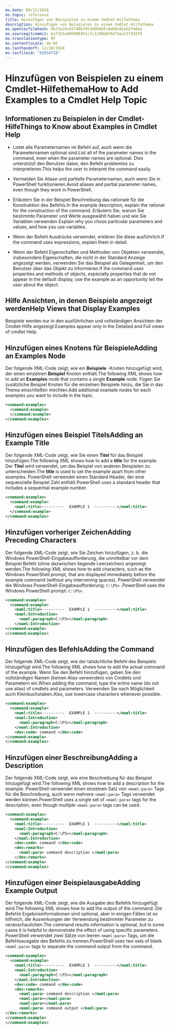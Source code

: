 ```yaml
---
ms.date: 09/12/2016
ms.topic: reference
title: Hinzufügen von Beispielen zu einem Cmdlet-Hilfethema
description: Hinzufügen von Beispielen zu einem Cmdlet-Hilfethema
ms.openlocfilehash: 6b72e29c93740b7953d9b68fc8e68c02eb2f4dee
ms.sourcegitcommit: ba7315a496986451cfc1296b659d73ea2373d3f0
ms.translationtype: MT
ms.contentlocale: de-DE
ms.lasthandoff: 12/10/2020
ms.locfileid: "92654718"
---
```

# <a name="how-to-add-examples-to-a-cmdlet-help-topic"></a><span data-ttu-id="528a0-103">Hinzufügen von Beispielen zu einem Cmdlet-Hilfethema</span><span class="sxs-lookup"><span data-stu-id="528a0-103">How to Add Examples to a Cmdlet Help Topic</span></span>

## <a name="things-to-know-about-examples-in-cmdlet-help"></a><span data-ttu-id="528a0-104">Informationen zu Beispielen in der Cmdlet-Hilfe</span><span class="sxs-lookup"><span data-stu-id="528a0-104">Things to Know about Examples in Cmdlet Help</span></span>

- <span data-ttu-id="528a0-105">Listet alle Parameternamen im Befehl auf, auch wenn die Parameternamen optional sind.</span><span class="sxs-lookup"><span data-stu-id="528a0-105">List all of the parameter names in the command, even when the parameter names are optional.</span></span> <span data-ttu-id="528a0-106">Dies unterstützt den Benutzer dabei, den Befehl problemlos zu interpretieren.</span><span class="sxs-lookup"><span data-stu-id="528a0-106">This helps the user to interpret the command easily.</span></span>

- <span data-ttu-id="528a0-107">Vermeiden Sie Aliase und partielle Parameternamen, auch wenn Sie in PowerShell funktionieren.</span><span class="sxs-lookup"><span data-stu-id="528a0-107">Avoid aliases and partial parameter names, even though they work in PowerShell.</span></span>

- <span data-ttu-id="528a0-108">Erläutern Sie in der Beispiel Beschreibung das rationale für die Konstruktion des Befehls.</span><span class="sxs-lookup"><span data-stu-id="528a0-108">In the example description, explain the rational for the construction of the command.</span></span> <span data-ttu-id="528a0-109">Erläutern Sie, warum Sie bestimmte Parameter und Werte ausgewählt haben und wie Sie Variablen verwenden.</span><span class="sxs-lookup"><span data-stu-id="528a0-109">Explain why you chose particular parameters and values, and how you use variables.</span></span>

- <span data-ttu-id="528a0-110">Wenn der Befehl Ausdrücke verwendet, erklären Sie diese ausführlich.</span><span class="sxs-lookup"><span data-stu-id="528a0-110">If the command uses expressions, explain them in detail.</span></span>

- <span data-ttu-id="528a0-111">Wenn der Befehl Eigenschaften und Methoden von Objekten verwendet, insbesondere Eigenschaften, die nicht in der Standard Anzeige angezeigt werden, verwenden Sie das Beispiel als Gelegenheit, um den Benutzer über das Objekt zu informieren.</span><span class="sxs-lookup"><span data-stu-id="528a0-111">If the command uses properties and methods of objects, especially properties that do not appear in the default display, use the example as an opportunity tell the user about the object.</span></span>

## <a name="help-views-that-display-examples"></a><span data-ttu-id="528a0-112">Hilfe Ansichten, in denen Beispiele angezeigt werden</span><span class="sxs-lookup"><span data-stu-id="528a0-112">Help Views that Display Examples</span></span>

<span data-ttu-id="528a0-113">Beispiele werden nur in den ausführlichen und vollständigen Ansichten der Cmdlet-Hilfe angezeigt.</span><span class="sxs-lookup"><span data-stu-id="528a0-113">Examples appear only in the Detailed and Full views of cmdlet Help.</span></span>

## <a name="adding-an-examples-node"></a><span data-ttu-id="528a0-114">Hinzufügen eines Knotens für Beispiele</span><span class="sxs-lookup"><span data-stu-id="528a0-114">Adding an Examples Node</span></span>

<span data-ttu-id="528a0-115">Der folgende XML-Code zeigt, wie ein **Beispiele** -Knoten hinzugefügt wird, der einen einzelnen **Beispiel** Knoten enthält.</span><span class="sxs-lookup"><span data-stu-id="528a0-115">The following XML shows how to add an **Examples** node that contains a single **Example** node.</span></span> <span data-ttu-id="528a0-116">Fügen Sie zusätzliche Beispiel Knoten für die einzelnen Beispiele hinzu, die Sie in das Thema einschließen möchten.</span><span class="sxs-lookup"><span data-stu-id="528a0-116">Add additional example nodes for each examples you want to include in the topic.</span></span>

```xml
<command:examples>
  <command:example>
  </command:example>
</command:examples>
```

## <a name="adding-an-example-title"></a><span data-ttu-id="528a0-117">Hinzufügen eines Beispiel Titels</span><span class="sxs-lookup"><span data-stu-id="528a0-117">Adding an Example Title</span></span>

<span data-ttu-id="528a0-118">Der folgende XML-Code zeigt, wie Sie einen **Titel** für das Beispiel hinzufügen.</span><span class="sxs-lookup"><span data-stu-id="528a0-118">The following XML shows how to add a **title** for the example.</span></span> <span data-ttu-id="528a0-119">Der **Titel** wird verwendet, um das Beispiel von anderen Beispielen zu unterscheiden.</span><span class="sxs-lookup"><span data-stu-id="528a0-119">The **title** is used to set the example apart from other examples.</span></span> <span data-ttu-id="528a0-120">PowerShell verwendet einen Standard Header, der eine sequenzielle Beispiel Zahl enthält.</span><span class="sxs-lookup"><span data-stu-id="528a0-120">PowerShell uses a standard header that includes a sequential example number.</span></span>

```xml
<command:examples>
  <command:example>
    <maml:title>----------  EXAMPLE 1  ----------</maml:title>
  </command:example>
</command:examples>
```

## <a name="adding-preceding-characters"></a><span data-ttu-id="528a0-121">Hinzufügen vorheriger Zeichen</span><span class="sxs-lookup"><span data-stu-id="528a0-121">Adding Preceding Characters</span></span>

<span data-ttu-id="528a0-122">Der folgende XML-Code zeigt, wie Sie Zeichen hinzufügen, z. b. die Windows PowerShell-Eingabeaufforderung, die unmittelbar vor dem Beispiel Befehl (ohne dazwischen liegende Leerzeichen) angezeigt werden.</span><span class="sxs-lookup"><span data-stu-id="528a0-122">The following XML shows how to add characters, such as the Windows PowerShell prompt, that are displayed immediately before the example command (without any intervening spaces).</span></span> <span data-ttu-id="528a0-123">PowerShell verwendet die Windows PowerShell-Eingabeaufforderung: `C:\PS>` .</span><span class="sxs-lookup"><span data-stu-id="528a0-123">PowerShell uses the Windows PowerShell prompt: `C:\PS>`.</span></span>

```xml
<command:examples>
  <command:example>
    <maml:title>----------  EXAMPLE 1  ----------</maml:title>
    <maml:Introduction>
      <maml:paragraph>C:\PS></maml:paragraph>
    </maml:Introduction>
</command:example>
</command:examples>
```

## <a name="adding-the-command"></a><span data-ttu-id="528a0-124">Hinzufügen des Befehls</span><span class="sxs-lookup"><span data-stu-id="528a0-124">Adding the Command</span></span>

<span data-ttu-id="528a0-125">Der folgende XML-Code zeigt, wie der tatsächliche Befehl des Beispiels hinzugefügt wird.</span><span class="sxs-lookup"><span data-stu-id="528a0-125">The following XML shows how to add the actual command of the example.</span></span> <span data-ttu-id="528a0-126">Wenn Sie den Befehl hinzufügen, geben Sie den vollständigen Namen (keinen Alias verwenden) von Cmdlets und Parametern ein.</span><span class="sxs-lookup"><span data-stu-id="528a0-126">When adding the command, type the entire name (do not use alias) of cmdlets and parameters.</span></span> <span data-ttu-id="528a0-127">Verwenden Sie nach Möglichkeit auch Kleinbuchstaben.</span><span class="sxs-lookup"><span data-stu-id="528a0-127">Also, use lowercase characters whenever possible.</span></span>

```xml
<command:examples>
  <command:example>
    <maml:title>----------  EXAMPLE 1  ----------</maml:title>
    <maml:Introduction>
      <maml:paragraph>C:\PS></maml:paragraph>
    </maml:Introduction>
    <dev:code> command </dev:code>
</command:example>
</command:examples>
```

## <a name="adding-a-description"></a><span data-ttu-id="528a0-128">Hinzufügen einer Beschreibung</span><span class="sxs-lookup"><span data-stu-id="528a0-128">Adding a Description</span></span>

<span data-ttu-id="528a0-129">Der folgende XML-Code zeigt, wie eine Beschreibung für das Beispiel hinzugefügt wird.</span><span class="sxs-lookup"><span data-stu-id="528a0-129">The following XML shows how to add a description for the example.</span></span> <span data-ttu-id="528a0-130">PowerShell verwendet einen einzelnen Satz von `<maml:para>` Tags für die Beschreibung, auch wenn mehrere `<maml:para>` Tags verwendet werden können.</span><span class="sxs-lookup"><span data-stu-id="528a0-130">PowerShell uses a single set of `<maml:para>` tags for the description, even though multiple `<maml:para>` tags can be used.</span></span>

```xml
<command:examples>
  <command:example>
    <maml:title>----------  EXAMPLE 1  ----------</maml:title>
    <maml:Introduction>
      <maml:paragraph>C:\PS></maml:paragraph>
    </maml:Introduction>
    <dev:code> command </dev:code>
    <dev:remarks>
      <maml:para> command description </maml:para>
    </dev:remarks>
</command:example>
</command:examples>
```

## <a name="adding-example-output"></a><span data-ttu-id="528a0-131">Hinzufügen einer Beispielausgabe</span><span class="sxs-lookup"><span data-stu-id="528a0-131">Adding Example Output</span></span>

<span data-ttu-id="528a0-132">Der folgende XML-Code zeigt, wie die Ausgabe des Befehls hinzugefügt wird.</span><span class="sxs-lookup"><span data-stu-id="528a0-132">The following XML shows how to add the output of the command.</span></span> <span data-ttu-id="528a0-133">Die Befehls Ergebnisinformationen sind optional, aber in einigen Fällen ist es hilfreich, die Auswirkungen der Verwendung bestimmter Parameter zu veranschaulichen.</span><span class="sxs-lookup"><span data-stu-id="528a0-133">The command results information is optional, but in some cases it is helpful to demonstrate the effect of using specific parameters.</span></span>
<span data-ttu-id="528a0-134">PowerShell verwendet zwei Sätze von leeren `<maml:para>` Tags, um die Befehlsausgabe des Befehls zu trennen.</span><span class="sxs-lookup"><span data-stu-id="528a0-134">PowerShell uses two sets of blank `<maml:para>` tags to separate the command output from the command.</span></span>

```xml
<command:examples>
  <command:example>
    <maml:title>----------  EXAMPLE 1  ----------</maml:title>
    <maml:Introduction>
      <maml:paragraph>C:\PS></maml:paragraph>
    </maml:Introduction>
    <dev:code> command </dev:code>
    <dev:remarks>
      <maml:para> command description </maml:para>
      <maml:para></maml:para>
      <maml:para></maml:para>
      <maml:para> command output </maml:para>
</dev:remarks>
</command:example>
</command:examples>
```
